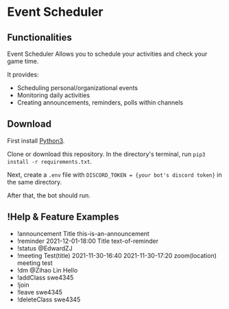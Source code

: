 # Event Scheduler 

## Functionalities ##

Event Scheduler Allows you to schedule your activities and check your game time. 

It provides: 

* Scheduling personal/organizational events
* Monitoring daily activities
* Creating announcements, reminders, polls within channels

## Download ##

First install [Python3](https://www.python.org/downloads/). 

Clone or download this repository. In the directory's terminal, run ```pip3 install -r requirements.txt```.

Next, create a ```.env``` file with ```DISCORD_TOKEN = {your bot's discord token}``` in the same directory. 

After that, the bot should run. 

## !Help & Feature Examples ##

* !announcement Title this-is-an-announcement 
* !reminder 2021-12-01-18:00 Title text-of-reminder
* !status @EdwardZJ
* !meeting Test(title) 2021-11-30-16:40 2021-11-30-17:20  zoom(location) meeting test
* !dm @Zihao Lin Hello 
* !addClass swe4345
* !join
* !leave swe4345
* !deleteClass swe4345



